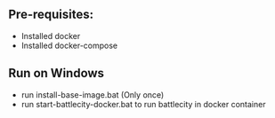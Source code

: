 Pre-requisites:
--------------
- Installed docker
- Installed docker-compose

Run on Windows
--------------
- run install-base-image.bat (Only once)
- run start-battlecity-docker.bat to run battlecity in docker container


